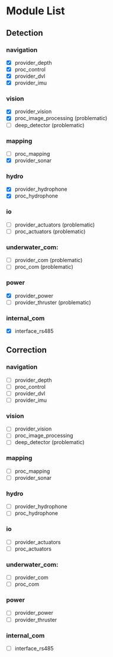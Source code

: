 # Module List

## Detection

### navigation
- [x] provider_depth
- [x] proc_control
- [x] provider_dvl
- [x] provider_imu
### vision
- [x] provider_vision
- [x] proc_image_processing (problematic)
- [ ] deep_detector (problematic)
### mapping
- [ ] proc_mapping
- [x] provider_sonar
### hydro
- [x] provider_hydrophone
- [x] proc_hydrophone
### io
- [ ] provider_actuators (problematic)
- [ ] proc_actuators (problematic)
### underwater_com:
- [ ] provider_com (problematic)
- [ ] proc_com (problematic)
### power
- [x] provider_power
- [ ] provider_thruster (problematic)
### internal_com
- [x] interface_rs485

## Correction

### navigation
- [ ] provider_depth
- [ ] proc_control
- [ ] provider_dvl
- [ ] provider_imu
### vision
- [ ] provider_vision
- [ ] proc_image_processing
- [ ] deep_detector (problematic)
### mapping
- [ ] proc_mapping
- [ ] provider_sonar
### hydro
- [ ] provider_hydrophone
- [ ] proc_hydrophone
### io
- [ ] provider_actuators
- [ ] proc_actuators
### underwater_com:
- [ ] provider_com
- [ ] proc_com
### power
- [ ] provider_power
- [ ] provider_thruster
### internal_com
- [ ] interface_rs485



